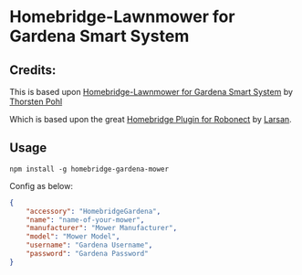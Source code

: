 # Homebridge-Lawnmower for Gardena Smart System

## Credits:
This is based upon [Homebridge-Lawnmower for Gardena Smart System](https://www.npmjs.com/package/homebridge-lawnmower) by [Thorsten Pohl](https://www.npmjs.com/~thpohl)

Which is based upon the great [Homebridge Plugin for Robonect](https://www.npmjs.com/package/homebridge-robonect) by [Larsan](https://www.npmjs.com/~larsan).

## Usage

`npm install -g homebridge-gardena-mower`

Config as below:  
``` json
{  
	"accessory": "HomebridgeGardena",  
	"name": "name-of-your-mower",  
	"manufacturer": "Mower Manufacturer",  
	"model": "Mower Model",  
	"username": "Gardena Username",
	"password": "Gardena Password"
}  
```
